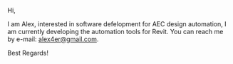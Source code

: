 Hi,

I am Alex, 
interested in software defelopment for AEC design automation,
I am currently developing the automation tools for Revit.
You can reach me by e-mail: alex4er@gmail.com.

Best Regards!
